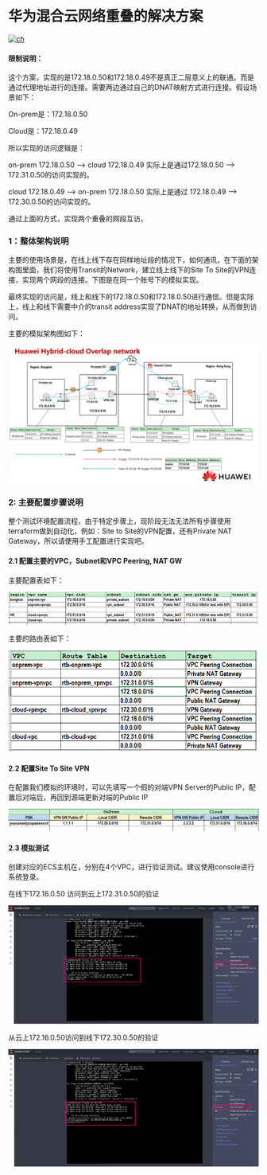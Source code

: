 # 华为混合云网络重叠的解决方案

[![ch](https://img.shields.io/badge/lang-en-red)](https://github.com/terraform-hwcloud-apac-pso-modules/hwcloud-apac-pso-solutions/blob/master/hwcloud-solution-hybridcloud-overlap-network/README.en.md)



#### 限制说明：

这个方案，实现的是172.18.0.50和172.18.0.49不是真正二层意义上的联通。而是通过代理地址进行的连接。需要两边通过自己的DNAT映射方式进行连接。假设场景如下：

On-prem是：172.18.0.50

Cloud是：172.18.0.49



所以实现的访问逻辑是：

on-prem 172.18.0.50 --> cloud 172.18.0.49  实际上是通过172.18.0.50 --> 172.31.0.50的访问实现的。

cloud   172.18.0.49 -->  on-prem 172.18.0.50   实际上是通过  172.18.0.49 --> 172.30.0.50的访问实现的。

通过上面的方式，实现两个重叠的网段互访。







### 1：整体架构说明

主要的使用场景是，在线上线下存在同样地址段的情况下，如何通讯，在下面的架构图里面，我们将使用Transit的Network，建立线上线下的Site To Site的VPN连接，实现两个网段的连接。下图是在同一个账号下的模拟实现。

最终实现的访问是，线上和线下的172.18.0.50和172.18.0.50进行通信。但是实际上，线上和线下需要中介的transit address实现了DNAT的地址转换，从而做到访问。



主要的模拟架构图如下：

![arch](./images/arch.png)

### 

### 2: 主要配置步骤说明

整个测试环境配置流程，由于特定步骤上，现阶段无法无法所有步骤使用terraform做到自动化，例如：Site  to Site的VPN配置，还有Private NAT  Gateway，所以请使用手工配置进行实现吧。

#### 2.1 配置主要的VPC，Subnet和VPC Peering, NAT GW

主要配置表如下：

![vpc](./images/vpc.png)

主要的路由表如下：

![rtb](./images/rtb.png)

#### 2.2 配置Site To Site VPN

在配置我们模拟的环境时，可以先填写一个假的对端VPN Server的Public IP，配置后对端后，再回到源端更新对端的Public IP

![vpn](./images/vpn.png)



#### 2.3 模拟测试

创建对应的ECS主机在，分别在4个VPC，进行验证测试。建议使用console进行系统登录。

在线下172.16.0.50 访问到云上172.31.0.50的验证

![onprem-test](./images/onprem-test.png)

从云上172.16.0.50访问到线下172.30.0.50的验证

![cloud-test](./images/cloud-test.png)